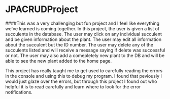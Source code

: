 # JPACRUDProject

####This was a very challenging but fun project and I feel like everything we've learned is coming together. 
In this project, the user is given a list of succulents in the database. The user may click on any individual succulent and be given information about the plant. The user may edit all information about the succulent but the ID number. 
The user may delete any of the succulents listed and will receive a message saying if delete was successful or not. 
The user may also add a comepletely new plant to the DB and will be able to see the new plant added to the home page. 

This project has really taught me to get used to carefully reading the errors in the console and using this to debug my program. I found that peviously I would just glaze over the errors, but through this project I found out who helpful it is to read carefully and learn where to look for the error notifications. 
